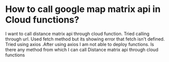 
# How to call google map matrix api in Cloud functions?

I want to call distance matrix api through cloud function.
Tried calling through url.
Used fetch method but its showing error that fetch isn't defined.
Tried using axios .After using axios I am not able to deploy functions.
Is there any method from which I can call Distance matrix api through cloud functions

        